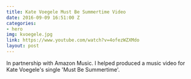 ```yaml
---
title: Kate Voegele Must Be Summertime Video
date: 2016-09-09 16:51:00 Z
categories:
- hero
img: kvoegele.jpg
link: https://www.youtube.com/watch?v=4ofezWZXMdo
layout: post
---
```


In partnership with Amazon Music. I helped produced a music video for Kate Voegele's single 'Must Be Summertime'. 
